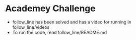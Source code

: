 # Academey Challenge


* follow_line has been solved and has a video for running in follow_line/videos
* To run the code, read follow_line/README.md
